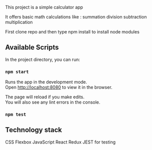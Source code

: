 This project is a simple calculator app

It offers basic math calculations like :
summation
division
subtraction
multiplication

First clone repo and then type npm install to install node modules

## Available Scripts

In the project directory, you can run:

### `npm start`

Runs the app in the development mode.<br>
Open [http://localhost:8080](http://localhost:8080) to view it in the browser.

The page will reload if you make edits.<br>
You will also see any lint errors in the console.

### `npm test`

## Technology stack

CSS Flexbox
JavaScript
React
Redux
JEST for testing





